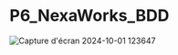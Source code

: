 # P6_NexaWorks_BDD

![Capture d'écran 2024-10-01 123647](https://github.com/user-attachments/assets/f06a0817-1ce0-4d88-9d31-e51e44258747)
